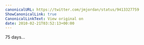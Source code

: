 ```yaml
---
canonicalURL: https://twitter.com/jmjordan/status/9413327759
ShowCanonicalLink: true
CanonicalLinkText: View original on
date: 2010-02-21T03:52:13+00:00
---
```

75 days...